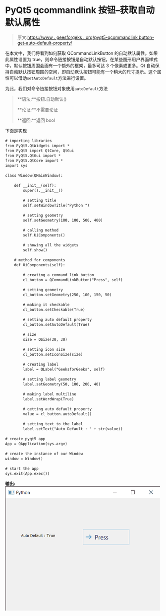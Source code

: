 # PyQt5 qcommandlink 按钮–获取自动默认属性

> 原文:[https://www . geesforgeks . org/pyqt5-qcommandlink button-get-auto-default-property/](https://www.geeksforgeeks.org/pyqt5-qcommandlinkbutton-getting-auto-default-property/)

在本文中，我们将看到如何获取 QCommandLinkButton 的自动默认属性。如果此属性设置为 true，则命令链接按钮是自动默认按钮。在某些图形用户界面样式中，默认按钮周围会画有一个额外的框架，最多可达 3 个像素或更多。Qt 自动保持自动默认按钮周围的空间，即自动默认按钮可能有一个稍大的尺寸提示。这个属性可以借助`setAutoDefault`方法进行设置。

为此，我们对命令链接按钮对象使用`autoDefault`方法

> **语法:**按钮.自动默认()
> 
> **论证:**不需要论证
> 
> **返回:**返回 bool

下面是实现

```
# importing libraries
from PyQt5.QtWidgets import * 
from PyQt5 import QtCore, QtGui
from PyQt5.QtGui import * 
from PyQt5.QtCore import * 
import sys

class Window(QMainWindow):

    def __init__(self):
        super().__init__()

        # setting title
        self.setWindowTitle("Python ")

        # setting geometry
        self.setGeometry(100, 100, 500, 400)

        # calling method
        self.UiComponents()

        # showing all the widgets
        self.show()

    # method for components
    def UiComponents(self):

        # creating a command link button
        cl_button = QCommandLinkButton("Press", self)

        # setting geometry
        cl_button.setGeometry(250, 100, 150, 50)

        # making it checkable
        cl_button.setCheckable(True)

        # setting auto default property
        cl_button.setAutoDefault(True)

        # size
        size = QSize(30, 30)

        # setting icon size
        cl_button.setIconSize(size)

        # creating label
        label = QLabel("GeeksforGeeks", self)

        # setting label geometry
        label.setGeometry(50, 100, 200, 40)

        # making label multiline
        label.setWordWrap(True)

        # getting auto default property
        value = cl_button.autoDefault()

        # setting text to the label
        label.setText("Auto Default : " + str(value))

# create pyqt5 app
App = QApplication(sys.argv)

# create the instance of our Window
window = Window()

# start the app
sys.exit(App.exec())
```

**输出:**
![](img/099cfb8a59a04e7167d6fa2e8bb9c7a0.png)
